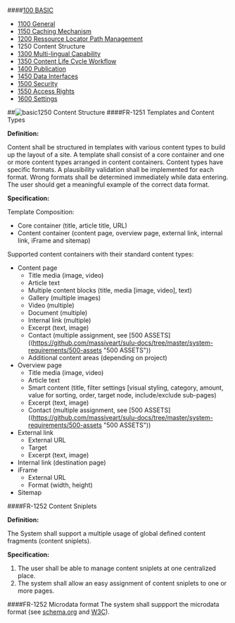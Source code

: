 ####[100 BASIC](https://github.com/massiveart/sulu-docs/tree/master/system-requirements/100-basic "100 BASIC")

* [1100 General](https://github.com/massiveart/sulu-docs/tree/master/system-requirements/100-basic/1100_general.md "1100 General")
* [1150 Caching Mechanism](https://github.com/massiveart/sulu-docs/tree/master/system-requirements/100-basic/1150_caching.md "1150 Caching Mechanism")
* [1200 Ressource Locator Path Management](https://github.com/massiveart/sulu-docs/tree/master/system-requirements/100-basic/1200_rlp.md "1200 Ressource Locator Path Management")
* 1250 Content Structure
* [1300 Multi-lingual Capability](https://github.com/massiveart/sulu-docs/tree/master/system-requirements/100-basic/1300_multi-lingual-capability.md "1300 Multi-lingual Capability")
* [1350 Content Life Cycle Workflow](https://github.com/massiveart/sulu-docs/tree/master/system-requirements/100-basic/1350_clc.md "1350 Content Life Cycle Workflow")
* [1400 Publication](https://github.com/massiveart/sulu-docs/tree/master/system-requirements/100-basic/1400_publication.md "1400 Publication")
* [1450 Data Interfaces](https://github.com/massiveart/sulu-docs/tree/master/system-requirements/100-basic/1450_data-interfaces.md "1450 Data Interfaces")
* [1500 Security](https://github.com/massiveart/sulu-docs/tree/master/system-requirements/100-basic/1500_security.md "1500 Security")
* [1550 Access Rights](https://github.com/massiveart/sulu-docs/tree/master/system-requirements/100-basic/1550_access-rights.md "1550 Access Rights")
* [1600 Settings](https://github.com/massiveart/sulu-docs/tree/master/system-requirements/100-basic/1600_settings.md "1600 Settings")

##![basic](https://raw.github.com/massiveart/sulu-docs/master/system-requirements/images/basic.png)1250 Content Structure
####FR-1251 Templates and Content Types

**Definition:**

Content shall be structured in templates with various content types to build up the layout of a site. A template shall consist of a core container and one or more content types arranged in content containers. Content types have specific formats. A plausibility validation shall be implemented for each format. Wrong formats shall be determined immediately while data entering. The user should get a meaningful example of the correct data format. 

**Specification:**

Template Composition:

* Core container (title, article title, URL)
* Content container (content page, overview page, external link, internal link, iFrame and sitemap)

Supported content containers with their standard content types:
* Content page
	* Title media (image, video)
	* Article text
	* Multiple content blocks (title, media [image, video], text)
	* Gallery (multiple images)
	* Video (multiple)
	* Document (multiple)
	* Internal link (multiple)
	* Excerpt (text, image)
	* Contact (multiple assignment, see [500 ASSETS]((https://github.com/massiveart/sulu-docs/tree/master/system-requirements/500-assets "500 ASSETS"))
	* Additional content areas (depending on project)
* Overview page
	* Title media (image, video)
	* Article text
	* Smart content (title, filter settings [visual styling, category, amount, value for sorting, order, target node, include/exclude sub-pages)
	* Excerpt (text, image)
	* Contact (multiple assignment, see [500 ASSETS]((https://github.com/massiveart/sulu-docs/tree/master/system-requirements/500-assets "500 ASSETS"))
* External link
	* External URL
	* Target
	* Excerpt (text, image)
* Internal link (destination page)
* iFrame
	* External URL
	* Format (width, height)
* Sitemap

####FR-1252 Content Sniplets

**Definition:**

The System shall support a multiple usage of global defined content fragments (content sniplets). 

**Specification:**

1. The user shall be able to manage content sniplets at one centralized place.
1. The system shall allow an easy assignment of content sniplets to one or more pages.

####FR-1252 Microdata format
The system shall suppport the microdata format (see [schema.org](http://schema.org) and [W3C](http://dev.w3.org/html5/md-LC/)).